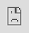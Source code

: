 ```yaml
---
layout: default
title: Overview
nav_order: 1
---
```

# NGVO - Next Gen Visual Overhaul

NGVO (Next Generation Visual Overhaul) is a comprehensive visual baseline list designed around the philosophy as making it as moddable as possible while offering the absolute best visuals you can find. As such, the plugin count is under 300 with less than 40 ESP/ESM's, giving you over 210 ESP/ESM slots to work with.

<div class="youtube-container">
  <iframe style="position: absolute; top: 0; left: 0; width: 100%; height: 100%;" 
    src="https://www.youtube.com/embed/ypRo6a3mTLw?si=UniGz2WEohe6rQ9W" 
    title="YouTube video player" 
    frameborder="0" 
    allow="accelerometer; autoplay; clipboard-write; encrypted-media; gyroscope; picture-in-picture; web-share" 
    referrerpolicy="strict-origin-when-cross-origin" 
    allowfullscreen>
  </iframe>
</div>

<div class="youtube-container">
  <iframe style="position: absolute; top: 0; left: 0; width: 100%; height: 100%;" 
    src="https://www.youtube.com/embed/nKkY0H4R3oU?si=oq4eMDwtdzTGzESt" 
    title="YouTube video player" 
    frameborder="0" 
    allow="accelerometer; autoplay; clipboard-write; encrypted-media; gyroscope; picture-in-picture; web-share" 
    referrerpolicy="strict-origin-when-cross-origin" 
    allowfullscreen>
  </iframe>
</div>

## Key Features

### Tools at your disposal
NGVO (Next Generation Visual Overhaul) is a comprehensive visual baseline list designed around the philosophy as making it as moddable as possible while offering the absolute best visuals you can find. As such, the plugin count is under 300 with less than 40 ESP/ESM's, giving you over 210 ESP/ESM slots to work with.

### Graphical Changes
The primary focus of NGVO is the visuals. Although some things are subject to change, NGVO attempts to introduce a more vibrant ﻿Skyrim atmosphere with mods such as Fantasia Landscapes, Traverse the Ulvenwald, Cabbage ENB and Vinland Grass Patch.

### Modular
NGVO is separated in a way to make it easy to use and understand. For example, Northern Roads is included by default but you can simple remove it as well as all of its patches (located in the same separator), rerun LODs and you have yourself Blended Roads instead.

### Engine Enhancement
Stability, Balance, Bug Fixes, & Performance Improvements. As with any modern modlist, NGVO comes with all of the latest bugfixes and improvements where possible. The list was designed with STABILITY and optimization in mind.